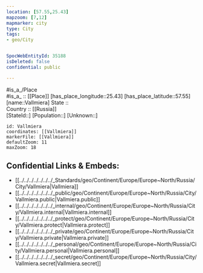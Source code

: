 ```yaml
---
location: [57.55,25.43] 
mapzoom: [7,12] 
mapmarker: city 
type: City
tags:
- geo/City


SpocWebEntityId: 35188
isDeleted: false
confidential: public

---
```

#is_a_/Place  
#is_a_ :: [[Place]] 
[has_place_longitude::25.43] 
[has_place_latitude::57.55] 
[name::Vallmiera] 
State ::  
Country :: [[Russia]]  
[StateId::] 
[Population::] 
[Unknown::] 


```leaflet
id: Vallmiera
coordinates: [[Vallmiera]] 
markerFile: [[Vallmiera]] 
defaultZoom: 11 
maxZoom: 18
```


## Confidential Links & Embeds: 
- [[../../../../../../../_Standards/geo/Continent/Europe/Europe~North/Russia/City/Vallmiera|Vallmiera]] 
- [[../../../../../../../_public/geo/Continent/Europe/Europe~North/Russia/City/Vallmiera.public|Vallmiera.public]] 
- [[../../../../../../../_internal/geo/Continent/Europe/Europe~North/Russia/City/Vallmiera.internal|Vallmiera.internal]] 
- [[../../../../../../../_protect/geo/Continent/Europe/Europe~North/Russia/City/Vallmiera.protect|Vallmiera.protect]] 
- [[../../../../../../../_private/geo/Continent/Europe/Europe~North/Russia/City/Vallmiera.private|Vallmiera.private]] 
- [[../../../../../../../_personal/geo/Continent/Europe/Europe~North/Russia/City/Vallmiera.personal|Vallmiera.personal]] 
- [[../../../../../../../_secret/geo/Continent/Europe/Europe~North/Russia/City/Vallmiera.secret|Vallmiera.secret]] 
